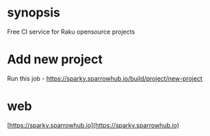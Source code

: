 # synopsis 

 Free CI service for Raku opensource projects

# Add new project

Run this job - https://sparky.sparrowhub.io/build/project/new-project

# web

[https://sparky.sparrowhub.io](https://sparky.sparrowhub.io)
